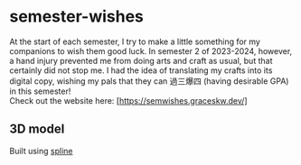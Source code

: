# semester-wishes

At the start of each semester, I try to make a little something for my companions to wish them good luck. In semester 2 of 2023-2024, however, a hand injury prevented me from doing arts and craft as usual, but that certainly did not stop me. I had the idea of translating my crafts into its digital copy, wishing my pals that they can 過三爆四 (having desirable GPA) in this semester!\
Check out the website here: [https://semwishes.graceskw.dev/]

## 3D model 
Built using [spline](https://my.spline.design/untitled-72c44d60ec55fe3f656138a45600638e/)